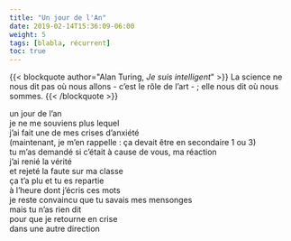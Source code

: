 ```yaml
---
title: "Un jour de l'An"
date: 2019-02-14T15:36:09-06:00
weight: 5
tags: [blabla, récurrent]
toc: true
---
```


{{< blockquote author="Alan Turing, *Je suis intelligent*" >}}
La science ne nous dit pas où nous allons - c’est le rôle de l’art - ; elle nous dit où nous sommes.
{{< /blockquote >}}

un jour de l’an  
je ne me souviens plus lequel  
j’ai fait une de mes crises d’anxiété  
(maintenant, je m’en rappelle : ça devait être en secondaire 1 ou 3)  
tu m’as demandé si c’était à cause de vous, ma réaction  
j’ai renié la vérité  
et rejeté la faute sur ma classe  
ça t’a plu et tu es repartie  
à l’heure dont j’écris ces mots  
je reste convaincu que tu savais mes mensonges  
mais tu n’as rien dit  
pour que je retourne en crise  
dans une autre direction


